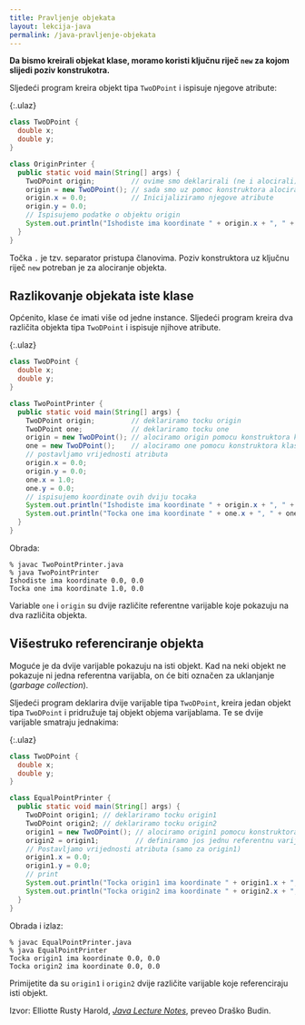 ```yaml
---
title: Pravljenje objekata
layout: lekcija-java
permalink: /java-pravljenje-objekata
---
```


**Da bismo kreirali objekat klase, moramo koristi ključnu riječ `new` za kojom
slijedi poziv konstrukotra.**

Sljedeći program kreira objekt tipa `TwoDPoint` i ispisuje njegove atribute:

{:.ulaz}
```java
class TwoDPoint {
  double x;
  double y;
}

class OriginPrinter {
  public static void main(String[] args) {
    TwoDPoint origin;         // ovime smo deklarirali (ne i alocirali) objekt origin
    origin = new TwoDPoint(); // sada smo uz pomoc konstruktora alocirali (kreirali objekt)
    origin.x = 0.0;           // Inicijaliziramo njegove atribute
    origin.y = 0.0;
    // Ispisujemo podatke o objektu origin
    System.out.println("Ishodiste ima koordinate " + origin.x + ", " + origin.y);
  }
}
```

Točka `.` je tzv. separator pristupa članovima. Poziv konstruktora uz ključnu riječ `new` potreban je za alociranje objekta.

## Razlikovanje objekata iste klase

Općenito, klase će imati više od jedne instance. Sljedeći program kreira dva različita objekta tipa `TwoDPoint` i ispisuje njihove atribute.

{:.ulaz}
```java
class TwoDPoint {
  double x;
  double y;
}

class TwoPointPrinter {
  public static void main(String[] args) {
    TwoDPoint origin;         // deklariramo tocku origin
    TwoDPoint one;            // deklariramo tocku one
    origin = new TwoDPoint(); // alociramo origin pomocu konstruktora klase
    one = new TwoDPoint();    // alociramo one pomocu konstruktora klase
    // postavljamo vrijednosti atributa
    origin.x = 0.0;
    origin.y = 0.0;
    one.x = 1.0;
    one.y = 0.0;
    // ispisujemo koordinate ovih dviju tocaka
    System.out.println("Ishodiste ima koordinate " + origin.x + ", " + origin.y);
    System.out.println("Tocka one ima koordinate " + one.x + ", " + one.y);
  }
}
```

Obrada:
```
% javac TwoPointPrinter.java
% java TwoPointPrinter
Ishodiste ima koordinate 0.0, 0.0
Tocka one ima koordinate 1.0, 0.0
```

Variable `one` i `origin` su dvije različite referentne varijable koje pokazuju na dva različita objekta.

## Višestruko referenciranje objekta

Moguće je da dvije varijable pokazuju na isti objekt. Kad na neki objekt ne pokazuje ni jedna referentna varijabla, on će biti označen za uklanjanje (*garbage collection*).

Sljedeći program deklarira dvije varijable tipa `TwoDPoint`, kreira jedan objekt tipa `TwoDPoint` i pridružuje taj objekt objema varijablama. Te se dvije varijable smatraju jednakima:

{:.ulaz}
```java
class TwoDPoint {
  double x;
  double y;
}

class EqualPointPrinter {
  public static void main(String[] args) {
    TwoDPoint origin1; // deklariramo tocku origin1
    TwoDPoint origin2; // deklariramo tocku origin2
    origin1 = new TwoDPoint(); // alociramo origin1 pomocu konstruktora klase
    origin2 = origin1;         // definiramo jos jednu referentnu varijablu za origin1
    // Postavljamo vrijednosti atributa (samo za origin1)
    origin1.x = 0.0;
    origin1.y = 0.0;
    // print
    System.out.println("Tocka origin1 ima koordinate " + origin1.x + ", " + origin1.y);
    System.out.println("Tocka origin2 ima koordinate " + origin2.x + ", " + origin2.y);
  }
}
```

Obrada i izlaz:
```
% javac EqualPointPrinter.java
% java EqualPointPrinter
Tocka origin1 ima koordinate 0.0, 0.0
Tocka origin2 ima koordinate 0.0, 0.0
```

Primijetite da su `origin1` i `origin2` dvije različite varijable koje referenciraju isti objekt.


Izvor: Elliotte Rusty Harold, *[Java Lecture Notes](//www.cafeaulait.org/course/index.html)*, preveo Draško Budin.
